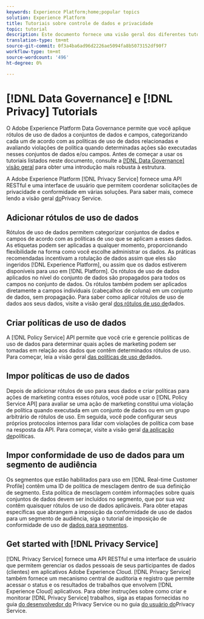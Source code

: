 ```yaml
---
keywords: Experience Platform;home;popular topics
solution: Experience Platform
title: Tutoriais sobre controle de dados e privacidade
topic: tutorial
description: Este documento fornece uma visão geral dos diferentes tutoriais disponíveis relacionados ao Adobe Experience Platform Data Governance e ao Adobe Experience Platform Privacy Service.
translation-type: tm+mt
source-git-commit: 0f3a4ba6ad96d2226ae5094fa8b5073152df90f7
workflow-type: tm+mt
source-wordcount: '496'
ht-degree: 0%

---
```



# [!DNL Data Governance] e [!DNL Privacy] Tutorials

O Adobe Experience Platform Data Governance permite que você aplique rótulos de uso de dados a conjuntos de dados e campos, categorizando cada um de acordo com as políticas de uso de dados relacionadas e avaliando violações de política quando determinadas ações são executadas nesses conjuntos de dados e/ou campos. Antes de começar a usar os tutoriais listados neste documento, consulte a [[!DNL Data Governance] visão geral](../data-governance/home.md) para obter uma introdução mais robusta à estrutura.

A Adobe Experience Platform [!DNL Privacy Service] fornece uma API RESTful e uma interface de usuário que permitem coordenar solicitações de privacidade e conformidade em várias soluções. Para saber mais, comece lendo a visão geral [do](../privacy-service/home.md)Privacy Service.

## Adicionar rótulos de uso de dados

Rótulos de uso de dados permitem categorizar conjuntos de dados e campos de acordo com as políticas de uso que se aplicam a esses dados. As etiquetas podem ser aplicadas a qualquer momento, proporcionando flexibilidade na forma como você escolhe administrar os dados. As práticas recomendadas incentivam a rotulação de dados assim que eles são ingeridos [!DNL Experience Platform], ou assim que os dados estiverem disponíveis para uso em [!DNL Platform]. Os rótulos de uso de dados aplicados no nível do conjunto de dados são propagados para todos os campos no conjunto de dados. Os rótulos também podem ser aplicados diretamente a campos individuais (cabeçalhos de coluna) em um conjunto de dados, sem propagação. Para saber como aplicar rótulos de uso de dados aos seus dados, visite a visão geral [dos rótulos de uso de](../data-governance/labels/overview.md)dados.

## Criar políticas de uso de dados

A [!DNL Policy Service] API permite que você crie e gerencie políticas de uso de dados para determinar quais ações de marketing podem ser tomadas em relação aos dados que contêm determinados rótulos de uso. Para começar, leia a visão geral [das políticas de uso de](../data-governance/policies/overview.md)dados.

## Impor políticas de uso de dados

Depois de adicionar rótulos de uso para seus dados e criar políticas para ações de marketing contra esses rótulos, você pode usar o [!DNL Policy Service API] para avaliar se uma ação de marketing constitui uma violação de política quando executada em um conjunto de dados ou em um grupo arbitrário de rótulos de uso. Em seguida, você pode configurar seus próprios protocolos internos para lidar com violações de política com base na resposta da API. Para começar, visite a visão geral [da aplicação de](../data-governance/enforcement/overview.md)políticas.

## Impor conformidade de uso de dados para um segmento de audiência

Os segmentos que estão habilitados para uso em [!DNL Real-time Customer Profile] contêm uma ID de política de mesclagem dentro de sua definição de segmento. Esta política de mesclagem contém informações sobre quais conjuntos de dados devem ser incluídos no segmento, que por sua vez contêm quaisquer rótulos de uso de dados aplicáveis. Para obter etapas específicas que abrangem a imposição da conformidade de uso de dados para um segmento de audiência, siga o tutorial de imposição de conformidade de uso de [dados para segmentos](../segmentation/tutorials/governance.md).

## Get started with [!DNL Privacy Service]

[!DNL Privacy Service] fornece uma API RESTful e uma interface de usuário que permitem gerenciar os dados pessoais de seus participantes de dados (clientes) em aplicativos Adobe Experience Cloud. [!DNL Privacy Service] também fornece um mecanismo central de auditoria e registro que permite acessar o status e os resultados de trabalhos que envolvem [!DNL Experience Cloud] aplicativos. Para obter instruções sobre como criar e monitorar [!DNL Privacy Service] trabalhos, siga as etapas fornecidas no guia [do desenvolvedor do](../privacy-service/api/getting-started.md) Privacy Service ou no guia [do usuário do](../privacy-service/ui/overview.md)Privacy Service.
